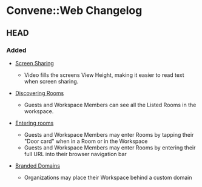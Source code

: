 # Convene::Web Changelog

HEAD
--------
### Added
- [Screen Sharing](https://github.com/zinc-collective/convene/issues/91)
  - Video fills the screens View Height, making it easier to read text when screen sharing.

- [Discovering Rooms](https://github.com/zinc-collective/convene/issues/39)
  - Guests and Workspace Members can see all the Listed Rooms in the workspace.

- [Entering rooms](https://github.com/zinc-collective/convene/issues/59)
  - Guests and Workspace Members may enter Rooms by tapping their "Door card" when in a Room or in the Workspace
  - Guests and Workspace Members may enter Rooms by entering their full URL into their browser navigation bar

- [Branded Domains](https://github.com/zinc-collective/convene/issues/74)
  - Organizations may place their Workspace behind a custom domain
